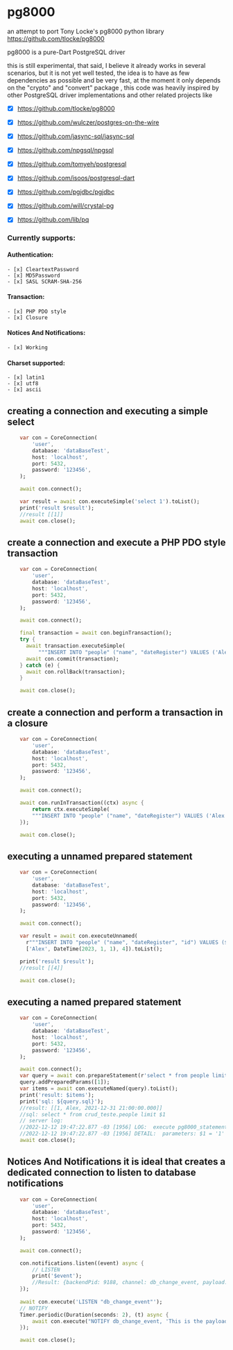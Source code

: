 # pg8000
an attempt to port Tony Locke's pg8000 python library https://github.com/tlocke/pg8000

pg8000 is a pure-Dart PostgreSQL driver

this is still experimental, that said, I believe it already works in several scenarios, but it is not yet well tested, the idea is to have as few dependencies as possible and be very fast, at the moment it only depends on the "crypto" and "convert" package , this code was heavily inspired by other PostgreSQL driver implementations and other related projects like

- [x] https://github.com/tlocke/pg8000
- [x] https://github.com/wulczer/postgres-on-the-wire
- [x] https://github.com/jasync-sql/jasync-sql
- [x] https://github.com/npgsql/npgsql
- [x] https://github.com/tomyeh/postgresql
- [x] https://github.com/isoos/postgresql-dart
- [x] https://github.com/pgjdbc/pgjdbc
- [x] https://github.com/will/crystal-pg
- [x] https://github.com/lib/pq


### Currently supports:

#### Authentication:
    - [x] CleartextPassword
    - [x] MD5Password
    - [x] SASL SCRAM-SHA-256

#### Transaction:
    - [x] PHP PDO style
    - [x] Closure

#### Notices And Notifications:
    - [x] Working

#### Charset supported:
    - [x] latin1
    - [x] utf8
    - [x] ascii

## creating a connection and executing a simple select
```dart
    var con = CoreConnection(
        'user',
        database: 'dataBaseTest',
        host: 'localhost',
        port: 5432,
        password: '123456',       
    );

    await con.connect();

    var result = await con.executeSimple('select 1').toList();
    print('result $result');
    //result [[1]]
    await con.close();

```

## create a connection and execute a PHP PDO style transaction
```dart
    var con = CoreConnection(
        'user',
        database: 'dataBaseTest',
        host: 'localhost',
        port: 5432,
        password: '123456',       
    );

    await con.connect();

    final transaction = await con.beginTransaction();
    try {
      await transaction.executeSimple(
          """INSERT INTO "people" ("name", "dateRegister") VALUES ('Alex', '2022-11-30 16:22:03') returning id""").toList();
      await con.commit(transaction);
    } catch (e) {
      await con.rollBack(transaction);
    }

    await con.close();

```

## create a connection and perform a transaction in a closure
```dart
    var con = CoreConnection(
        'user',
        database: 'dataBaseTest',
        host: 'localhost',
        port: 5432,
        password: '123456',       
    );

    await con.connect();

    await con.runInTransaction((ctx) async {
        return ctx.executeSimple(
        """INSERT INTO "people" ("name", "dateRegister") VALUES ('Alex', '2022-11-30 16:22:03') returning id""").toList();
    });

    await con.close();

```

## executing a unnamed prepared statement
```dart
    var con = CoreConnection(
        'user',
        database: 'dataBaseTest',
        host: 'localhost',
        port: 5432,
        password: '123456',       
    );

    await con.connect();

    var result = await con.executeUnnamed(
      r"""INSERT INTO "people" ("name", "dateRegister", "id") VALUES ($1, $2, $3) returning id""",
      ['Alex', DateTime(2023, 1, 1), 4]).toList();

    print('result $result');
    //result [[4]]

    await con.close();

```

## executing a named prepared statement
```dart
    var con = CoreConnection(
        'user',
        database: 'dataBaseTest',
        host: 'localhost',
        port: 5432,
        password: '123456',       
    );

    await con.connect();
    var query = await con.prepareStatement(r'select * from people limit $1');
    query.addPreparedParams([1]);   
    var items = await con.executeNamed(query).toList();
    print('result: $items');
    print('sql: ${query.sql}');
    //result: [[1, Alex, 2021-12-31 21:00:00.000]]
    //sql: select * from crud_teste.people limit $1
    // server log:
    //2022-12-12 19:47:22.877 -03 [1956] LOG:  execute pg8000_statement_0: select * from crud_teste.people limit $1
    //2022-12-12 19:47:22.877 -03 [1956] DETAIL:  parameters: $1 = '1'
    await con.close();

```


## Notices And Notifications it is ideal that creates a dedicated connection to listen to database notifications
```dart
    var con = CoreConnection(
        'user',
        database: 'dataBaseTest',
        host: 'localhost',
        port: 5432,
        password: '123456',       
    );

    await con.connect();

    con.notifications.listen((event) async {
        // LISTEN
        print('$event');
        //Result: {backendPid: 9188, channel: db_change_event, payload: This is the payload}
    });
    
    await con.execute('LISTEN "db_change_event"');
    // NOTIFY
    Timer.periodic(Duration(seconds: 2), (t) async {
        await con.execute("NOTIFY db_change_event, 'This is the payload'");
    });

    await con.close();

```